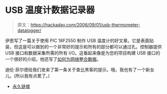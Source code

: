 # USB 温度计数据记录器

> 原文：<https://hackaday.com/2006/09/01/usb-thermometer-datalogger/>

伊恩写了一篇关于使用 PIC 18F2550 制作 USB 温度计的好文章。它是表面贴装，但这是可以做到的一个非常好的提示和所有的部分都可以通过孔。控制器提供 USB 接口和数据采集所需的所有 I/O。这看起来像是为您的项目构建 USB 接口的一个很好的介绍。他还写了[如何为网络整合数据](http://www.instructables.com/id/E25ZKI1NDCEQZJJOTC/)。

迪伦·菲尔德给我们发来了第一条关于查比黑客的提示。哦，我也有了一个新女儿。(所以我有点累了。)

*   [永久链接](http://www.instructables.com/id/EV9KA88GBMEQZJJOR5/)
